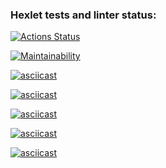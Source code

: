 ### Hexlet tests and linter status:
[![Actions Status](https://github.com/owsmurf/frontend-project-44/actions/workflows/hexlet-check.yml/badge.svg)](https://github.com/owsmurf/frontend-project-44/actions)

[![Maintainability](https://api.codeclimate.com/v1/badges/5f446bd97c396073ce71/maintainability)](https://codeclimate.com/github/owsmurf/frontend-project-44/maintainability)

[![asciicast](https://asciinema.org/a/sCyAQY0ZdtiJwj2aVuf9dz9cT.svg)](https://asciinema.org/a/sCyAQY0ZdtiJwj2aVuf9dz9cT)

[![asciicast](https://asciinema.org/a/1fpS1rUtaAj781OT1Xsl0Zs1v.svg)](https://asciinema.org/a/1fpS1rUtaAj781OT1Xsl0Zs1v)

[![asciicast](https://asciinema.org/a/eMikzmoqnWFNOcopMJ0nbHE5a.svg)](https://asciinema.org/a/eMikzmoqnWFNOcopMJ0nbHE5a)

[![asciicast](https://asciinema.org/a/6cl6xI4SuYKIisQylAsmhaEb6.svg)](https://asciinema.org/a/6cl6xI4SuYKIisQylAsmhaEb6)

[![asciicast](https://asciinema.org/a/FWNAoRRm5bAl4PQzg9DwamyGl.svg)](https://asciinema.org/a/FWNAoRRm5bAl4PQzg9DwamyGl)
